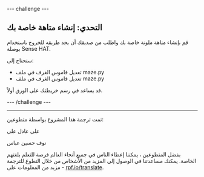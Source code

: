--- challenge ---

## التحدي: إنشاء متاهة خاصة بك

قم بإنشاء متاهة ملونة خاصة بك واطلب من صديقك أن يجد طريقه للخروج باستخدام بوصلة Sense HAT.

ستحتاج إلى:

+ تعديل قاموس الغرف في ملف maze.py
+ تعديل قاموس الغرف في ملف maze.py

قد يساعد في رسم خريطتك على الورق أولاً.

--- /challenge ---


***
تمت ترجمة هذا المشروع بواسطة متطوعين:

علي عادل علي

نوف حسين عباس

بفضل المتطوعين ، يمكننا إعطاء الناس في جميع أنحاء العالم فرصة للتعلم بلغتهم الخاصة. يمكنك مساعدتنا في الوصول إلى المزيد من الأشخاص من خلال التطوع للترجمة - مزيد من المعلومات على [rpf.io/translate](https://rpf.io/translate).